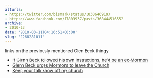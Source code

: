 ```yaml
---
alturls:
- https://twitter.com/bismark/status/10306469193
- https://www.facebook.com/17803937/posts/368444516552
archive:
- 2010-03
date: '2010-03-11T04:16:51+00:00'
slug: '1268281011'
---
```


links on the previously mentioned Glen Beck thingy:

- [If Glenn Beck followed his own instructions, he'd be an
  ex-Mormon][1]
- [Glenn Beck urges Mormons to leave the Church][2]
- [Keep your talk show off my church][3]

[1]: http://www.timesandseasons.org/harchive/2010/03/if-glenn-beck-followed-his-own-instructions-hed-be-an-ex-mormon/
[2]: https://loydo38.blogspot.co.uk/2010/03/glenn-beck-urges-mormons-to-leave.html
[3]: https://bycommonconsent.com/2010/03/10/keep-your-talk-show-off-my-church/

